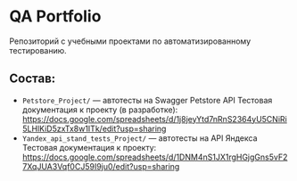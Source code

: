 
# QA Portfolio

Репозиторий с учебными проектами по автоматизированному тестированию.

## Состав:

- `Petstore_Project/` — автотесты на Swagger Petstore API
  Тестовая документация к проекту (в разработке): https://docs.google.com/spreadsheets/d/1j8jeyYtd7nRnS2364yU5CNiRi5LHlKiD5zxTx8w1ITk/edit?usp=sharing
- `Yandex_api_stand_tests_Project/` — автотесты на API Яндекса
  Тестовая документация к проекту: https://docs.google.com/spreadsheets/d/1DNM4nS1JX1rgHGjgGns5vF27XqJUA3Vqf0CJ59I9ju0/edit?usp=sharing

